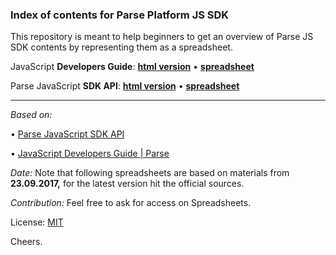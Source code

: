 ### Index of contents for Parse Platform JS SDK

This repository is meant to help beginners to get an overview of Parse JS SDK contents by representing them as a spreadsheet.

JavaScript **Developers Guide**: [**html version**](https://cdn.rawgit.com/dariuszsikorski/parse-learning/master/js-guide/index.html) • [**spreadsheet**](https://docs.google.com/spreadsheets/d/1DoAsumsCxWl4-7-VUKMixYZVQm7pOSAzZUzf2t1qQeQ/edit?usp=sharing)

Parse JavaScript **SDK API**: [**html version**](https://cdn.rawgit.com/dariuszsikorski/parse-learning/master/js-api/index.html) • [**spreadsheet**](https://docs.google.com/spreadsheets/d/1xB0Bcok0yFilW1Ez2hPNUmu6135--iem7UHI5HcygXM/edit?usp=sharing)

----------

*Based on:*

• [Parse JavaScript SDK API](http://parseplatform.org/Parse-SDK-JS/api/)

• [JavaScript Developers Guide | Parse](http://docs.parseplatform.org/js/guide/)

*Date:* Note that following spreadsheets are based on materials from **23.09.2017,** for the latest version hit the official sources.

*Contribution:* Feel free to ask for access on Spreadsheets.

License: [MIT](https://github.com/dariuszsikorski/parse-learning/blob/master/LICENSE)

Cheers.
